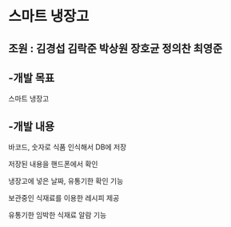 # 스마트 냉장고
## 조원 : 김경섭 김락준 박상원 장호균 정의찬 최영준
## -개발 목표
스마트 냉장고
## -개발 내용
바코드, 숫자로 식품 인식해서 DB에 저장

저장된 내용을 핸드폰에서 확인

냉장고에 넣은 날짜, 유통기한 확인 기능

보관중인 식재료를 이용한 레시피 제공

유통기한 임박한 식재료 알람 기능



